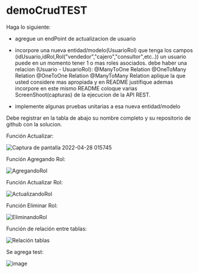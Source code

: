 # demoCrudTEST
Haga lo siguiente:
- agregue un endPoint de actualizacion de usuario
- incorpore una nueva entidad/modelo(UsuarioRol) que tenga
  los campos (idUsuario,idRol,Rol("vendedor","cajero","consultor",etc..))
  un usuario puede en un momento tener 1 o mas roles asociados.
  debe haber una relacion (Usuario - UsuarioRol):
        @ManyToOne Relation
        @OneToMany Relation
        @OneToOne Relation
        @ManyToMany Relation
  aplique la que usted considere mas apropiada y en README
  justifique ademas incorpore en este mismo README coloque 
varias ScreenShoot(capturas) de la ejecucion de la API REST.
  
- implemente algunas pruebas unitarias a esa nueva entidad/modelo 

Debe registrar en la tabla de abajo su nombre completo y su repositorio
de github con la solucion.


Función Actualizar:


![Captura de pantalla 2022-04-28 015745](https://user-images.githubusercontent.com/88155850/165696499-c652e0ef-c511-40aa-ac61-4d1c97635b5c.png)

Función Agregando Rol:

![AgregandoRol](https://user-images.githubusercontent.com/88155850/165775903-aa47c08b-a928-4de9-8ae8-dcd1d1091603.png)

Función Actualizar Rol:

![ActualizandoRol](https://user-images.githubusercontent.com/88155850/165776033-7ee4dc5e-9a08-4c34-adcb-0d9b56c668ca.png)

Función Eliminar Rol:

![EliminandoRol](https://user-images.githubusercontent.com/88155850/165776238-9d6e3b1d-eca9-4c2d-9f30-b6839ee5092b.png)

Función de relación entre tablas:

![Relación tablas](https://user-images.githubusercontent.com/88155850/166128338-68a63dbf-5112-4e82-bd10-e73678137d3f.png)

Se agrega test:

![image](https://user-images.githubusercontent.com/88155850/166154248-70eac56d-fc1f-4e9a-8506-742468624d85.png)
